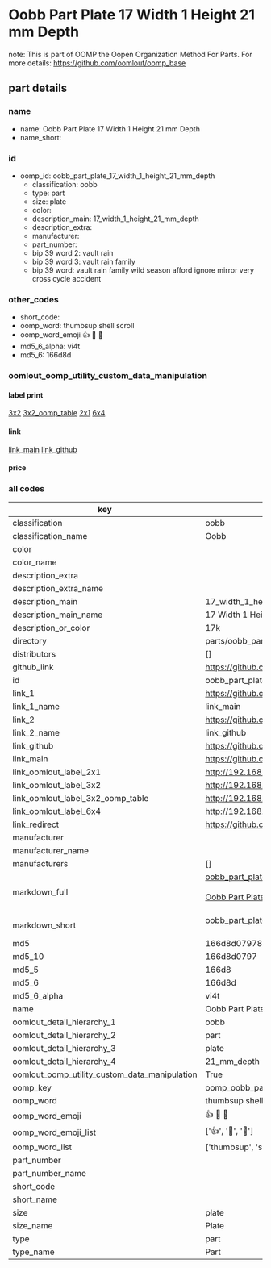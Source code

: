 # Oobb Part Plate 17 Width 1 Height 21 mm Depth  

note: This is part of OOMP the Oopen Organization Method For Parts. For more details: https://github.com/oomlout/oomp_base

##  part details
  







### name
* name: Oobb Part Plate 17 Width 1 Height 21 mm Depth
* name_short: 
### id
* oomp_id: oobb_part_plate_17_width_1_height_21_mm_depth
  * classification: oobb
  * type: part
  * size: plate
  * color: 
  * description_main: 17_width_1_height_21_mm_depth
  * description_extra: 
  * manufacturer: 
  * part_number: 
  * bip 39 word 2: vault rain
  * bip 39 word 3: vault rain family
  * bip 39 word: vault rain family wild season afford ignore mirror very cross cycle accident

### other_codes
* short_code: 
* oomp_word: thumbsup shell scroll
* oomp_word_emoji :thumbsup: :shell: :scroll:
* md5_6_alpha: vi4t
* md5_6: 166d8d






### oomlout_oomp_utility_custom_data_manipulation
#### label print
[3x2](http://192.168.1.245:1112/?label=oomp%20vi4t)
[3x2_oomp_table](http://192.168.1.108:1112/?label=oomp%20vi4t)
[2x1](http://192.168.1.242:1112/?label=oomp%20vi4t)
[6x4](http://192.168.1.55:1112/?label=oomp%20vi4t)    

#### link

[link_main](https://github.com/oomlout/oomlout_oomp_version_1_messy/tree/main/parts/oobb_part_plate_17_width_1_height_21_mm_depth) [link_github](https://github.com/oomlout/oomlout_oomp_version_1_messy/tree/main/parts/oobb_part_plate_17_width_1_height_21_mm_depth)                             

#### price







### all codes 
| key | value |  
| --- | --- |  
| classification | oobb |  
| classification_name | Oobb |  
| color |  |  
| color_name |  |  
| description_extra |  |  
| description_extra_name |  |  
| description_main | 17_width_1_height_21_mm_depth |  
| description_main_name | 17 Width 1 Height 21 mm Depth |  
| description_or_color | 17k |  
| directory | parts/oobb_part_plate_17_width_1_height_21_mm_depth |  
| distributors | [] |  
| github_link | https://github.com/oomlout/oomlout_oomp_part_src/tree/main/parts/oobb_part_plate_17_width_1_height_21_mm_depth |  
| id | oobb_part_plate_17_width_1_height_21_mm_depth |  
| link_1 | https://github.com/oomlout/oomlout_oomp_version_1_messy/tree/main/parts/oobb_part_plate_17_width_1_height_21_mm_depth |  
| link_1_name | link_main |  
| link_2 | https://github.com/oomlout/oomlout_oomp_version_1_messy/tree/main/parts/oobb_part_plate_17_width_1_height_21_mm_depth |  
| link_2_name | link_github |  
| link_github | https://github.com/oomlout/oomlout_oomp_version_1_messy/tree/main/parts/oobb_part_plate_17_width_1_height_21_mm_depth |  
| link_main | https://github.com/oomlout/oomlout_oomp_version_1_messy/tree/main/parts/oobb_part_plate_17_width_1_height_21_mm_depth |  
| link_oomlout_label_2x1 | http://192.168.1.242:1112/?label=oomp%20vi4t |  
| link_oomlout_label_3x2 | http://192.168.1.245:1112/?label=oomp%20vi4t |  
| link_oomlout_label_3x2_oomp_table | http://192.168.1.108:1112/?label=oomp%20vi4t |  
| link_oomlout_label_6x4 | http://192.168.1.55:1112/?label=oomp%20vi4t |  
| link_redirect | https://github.com/oomlout/oomlout_oomp_version_1_messy/tree/main/parts/oobb_part_plate_17_width_1_height_21_mm_depth |  
| manufacturer |  |  
| manufacturer_name |  |  
| manufacturers | [] |  
| markdown_full | [oobb_part_plate_17_width_1_height_21_mm_depth](none)<br>[](none)<br>[Oobb Part Plate 17 Width 1 Height 21 Mm Depth](none)<br><br> |  
| markdown_short | [oobb_part_plate_17_width_1_height_21_mm_depth](none)<br><br> |  
| md5 | 166d8d07978d8e1811e11fb0a52c478e |  
| md5_10 | 166d8d0797 |  
| md5_5 | 166d8 |  
| md5_6 | 166d8d |  
| md5_6_alpha | vi4t |  
| name | Oobb Part Plate 17 Width 1 Height 21 mm Depth |  
| oomlout_detail_hierarchy_1 | oobb |  
| oomlout_detail_hierarchy_2 | part |  
| oomlout_detail_hierarchy_3 | plate |  
| oomlout_detail_hierarchy_4 | 21_mm_depth |  
| oomlout_oomp_utility_custom_data_manipulation | True |  
| oomp_key | oomp_oobb_part_plate_17_width_1_height_21_mm_depth |  
| oomp_word | thumbsup shell scroll |  
| oomp_word_emoji | :thumbsup: :shell: :scroll: |  
| oomp_word_emoji_list | [':thumbsup:', ':shell:', ':scroll:'] |  
| oomp_word_list | ['thumbsup', 'shell', 'scroll'] |  
| part_number |  |  
| part_number_name |  |  
| short_code |  |  
| short_name |  |  
| size | plate |  
| size_name | Plate |  
| type | part |  
| type_name | Part |  
